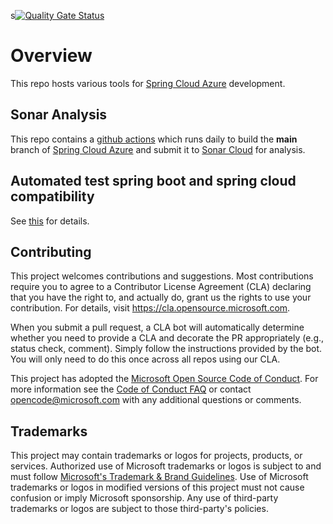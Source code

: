s[![Quality Gate Status](https://sonarcloud.io/api/project_badges/measure?project=stliu_azure-sdk-for-java&metric=alert_status)](https://sonarcloud.io/summary/new_code?id=stliu_azure-sdk-for-java)
# Overview

This repo hosts various tools for [Spring Cloud Azure](https://github.com/Azure/azure-sdk-for-java/tree/main/sdk/spring) development.

## Sonar Analysis

This repo contains a [github actions](.github/workflows/sonar-spring-cloud-azure.yml) which runs daily to build the **main** branch of [Spring Cloud Azure](https://github.com/Azure/azure-sdk-for-java/tree/main/sdk/spring) and submit it to [Sonar Cloud](https://sonarcloud.io/project/overview?id=stliu_azure-sdk-for-java) for analysis.

## Automated test spring boot and spring cloud compatibility

See [this](./automate-test-spring-boot-and-spring-cloud-compatibility.md) for details.


## Contributing

This project welcomes contributions and suggestions.  Most contributions require you to agree to a
Contributor License Agreement (CLA) declaring that you have the right to, and actually do, grant us
the rights to use your contribution. For details, visit https://cla.opensource.microsoft.com.

When you submit a pull request, a CLA bot will automatically determine whether you need to provide
a CLA and decorate the PR appropriately (e.g., status check, comment). Simply follow the instructions
provided by the bot. You will only need to do this once across all repos using our CLA.

This project has adopted the [Microsoft Open Source Code of Conduct](https://opensource.microsoft.com/codeofconduct/).
For more information see the [Code of Conduct FAQ](https://opensource.microsoft.com/codeofconduct/faq/) or
contact [opencode@microsoft.com](mailto:opencode@microsoft.com) with any additional questions or comments.

## Trademarks

This project may contain trademarks or logos for projects, products, or services. Authorized use of Microsoft 
trademarks or logos is subject to and must follow 
[Microsoft's Trademark & Brand Guidelines](https://www.microsoft.com/en-us/legal/intellectualproperty/trademarks/usage/general).
Use of Microsoft trademarks or logos in modified versions of this project must not cause confusion or imply Microsoft sponsorship.
Any use of third-party trademarks or logos are subject to those third-party's policies.
